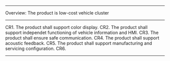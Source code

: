 <hr/>

Overview: The product is low-cost vehicle cluster

***

CR1. The product shall support color display. 
CR2. The product shall support independet functioning of vehicle information and HMI. 
CR3. The product shall ensure safe communication. 
CR4. The product shall support acoustic feedback. 
CR5. The product shall support manufacturing  and servicing configuration. 
CR6. 

---
